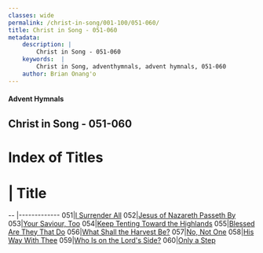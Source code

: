 ```yaml
---
classes: wide
permalink: /christ-in-song/001-100/051-060/
title: Christ in Song - 051-060
metadata:
    description: |
        Christ in Song - 051-060
    keywords:  |
        Christ in Song, adventhymnals, advent hymnals, 051-060
    author: Brian Onang'o
---
```


#### Advent Hymnals
## Christ in Song - 051-060

# Index of Titles
# | Title                        
-- |-------------
051|[I Surrender All](/christ-in-song/001-100/051-060/I-Surrender-All)
052|[Jesus of Nazareth Passeth By](/christ-in-song/001-100/051-060/Jesus-of-Nazareth-Passeth-By)
053|[Your Saviour, Too](/christ-in-song/001-100/051-060/Your-Saviour,-Too)
054|[Keep Tenting Toward the Highlands](/christ-in-song/001-100/051-060/Keep-Tenting-Toward-the-Highlands)
055|[Blessed Are They That Do](/christ-in-song/001-100/051-060/Blessed-Are-They-That-Do)
056|[What Shall the Harvest Be?](/christ-in-song/001-100/051-060/What-Shall-the-Harvest-Be)
057|[No, Not One](/christ-in-song/001-100/051-060/No,-Not-One)
058|[His Way With Thee](/christ-in-song/001-100/051-060/His-Way-With-Thee)
059|[Who Is on the Lord's Side?](/christ-in-song/001-100/051-060/Who-Is-on-the-Lord's-Side)
060|[Only a Step](/christ-in-song/001-100/051-060/Only-a-Step)